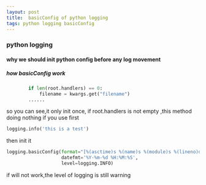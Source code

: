 ```yaml
---
layout: post
title:	basicConfig of python logging
tags: python logging basicConfig
---
```

### python logging
#### why we should init python config before any log movement
##### how basicConfig work

``` python
        if len(root.handlers) == 0:
            filename = kwargs.get("filename")
	    ......
```
so you can see,it only init once, if root.handlers is not empty ,this method doing nothing
if you use first

``` python
logging.info('this is a test')
```

then init it

``` python
logging.basicConfig(format="[%(asctime)s %(name)s %(module)s %(lineno)d]%(levelname)s:%(message)s",
                    datefmt='%Y-%m-%d %H:%M:%S',
                    level=logging.INFO)
```

if will not work,the level of logging is still warning
